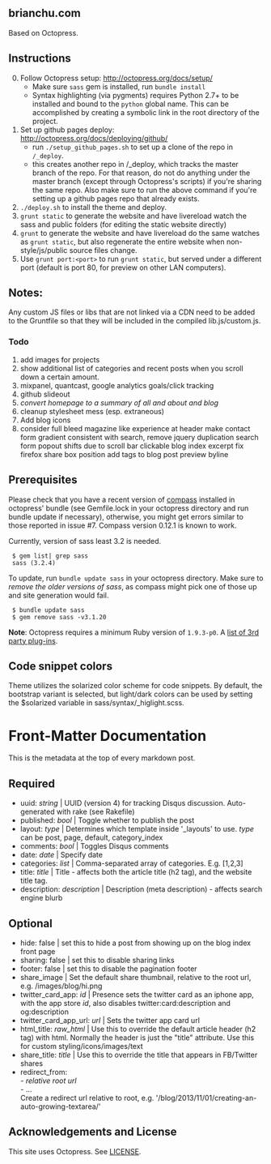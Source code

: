 ## brianchu.com

Based on Octopress.

## Instructions

0. Follow Octopress setup: <http://octopress.org/docs/setup/>
    * Make sure `sass` gem is installed, run `bundle install`
    * Syntax highlighting (via pygments) requires Python 2.7+ to be installed and bound to the `python` global name. This can be accomplished by creating a symbolic link in the root directory of the project.
2. Set up github pages deploy: <http://octopress.org/docs/deploying/github/>
    * run `./setup_github_pages.sh` to set up a clone of the repo in `/_deploy`.
    * this creates another repo in /_deploy, which tracks the master branch of the repo. For that reason, do not do anything under the master branch (except through Octopress's scripts) if you're sharing the same repo. Also make sure to run the above command if you're setting up a github pages repo that already exists.
3. `./deploy.sh` to install the theme and deploy.
4. `grunt static` to generate the website and have livereload watch the sass and public folders (for editing the static website directly)
5. `grunt` to generate the website and have livereload do the same watches as `grunt static`, but also regenerate the entire website when non-style/js/public source files change.
6. Use `grunt port:<port>` to run `grunt static`, but served under a different port (default is port 80, for preview on other LAN computers).

## Notes:
Any custom JS files or libs that are not linked via a CDN need to be added to the Gruntfile so that they will be included in the compiled lib.js/custom.js.

### Todo

1. add images for projects
2. show additional list of categories and recent posts when you scroll down a certain amount.
3. mixpanel, quantcast, google analytics goals/click tracking
4. github slideout
5. *convert homepage to a summary of all and about and blog*
6. cleanup stylesheet mess (esp. extraneous)
7. Add blog icons
8. consider full bleed magazine like experience at header
make contact form gradient consistent with search, remove jquery duplication
search form popout shifts due to scroll bar
clickable blog index excerpt
fix firefox share box position
add tags to blog post preview byline

## Prerequisites

Please check that you have a recent version of [compass](http://compass-style.org/) installed in octopress' bundle
(see Gemfile.lock in your octopress directory and run bundle update if necessary), otherwise, you might get errors
similar to those reported in issue #7. Compass version 0.12.1 is known to work.

Currently, version of sass least 3.2 is needed.

     $ gem list| grep sass
     sass (3.2.4)

To update, run ````bundle update sass```` in your octopress directory. Make sure to *remove the older versions of sass*,
as compass might pick one of those up and site generation would fail.

     $ bundle update sass
     $ gem remove sass -v3.1.20

**Note**: Octopress requires a minimum Ruby version of `1.9.3-p0`.
A [list of 3rd party plug-ins](https://github.com/imathis/octopress/wiki/3rd-party-plugins).

## Code snippet colors

Theme utilizes the solarized color scheme for code snippets. By default, the
bootstrap variant is selected, but light/dark colors can be used by setting
the $solarized variable in sass/syntax/\_higlight.scss.

# Front-Matter Documentation

This is the metadata at the top of every markdown post.

## Required
* uuid: *string* | UUID (version 4) for tracking Disqus discussion. Auto-generated with rake (see Rakefile)
* published: *bool* | Toggle whether to publish the post
* layout: *type* | Determines which template inside '_layouts' to use. *type* can be post, page, default, category_index
* comments: *bool* | Toggles Disqus comments
* date: *date* | Specify date
* categories: *list* | Comma-separated array of categories. E.g. [1,2,3]
* title: *title* | Title - affects both the article title (h2 tag), and the website title tag.
* description: *description* | Description (meta description) - affects search engine blurb

## Optional
* hide: false | set this to hide a post from showing up on the blog index front page
* sharing: false | set this to disable sharing links
* footer: false | set this to disable the pagination footer
* share_image | Set the default share thumbnail, relative to the root url, e.g. /images/blog/hi.png
* twitter_card_app: *id* | Presence sets the twitter card as an iphone app, with the app store *id*, also disables twitter:card:description and og:description
* twitter_card_app_url: *url* | Sets the twitter app card url
* html_title: *raw_html* | Use this to override the default article header (h2 tag) with html. Normally the header is just the "title" attribute. Use this for custom styling/icons/images/text
* share_title: *title* | Use this to override the title that appears in FB/Twitter shares
* redirect_from: 
    <br>\- *relative root url* 
    <br>\- ...
    <br>Create a redirect url relative to root, e.g. '/blog/2013/11/01/creating-an-auto-growing-textarea/'


## Acknowledgements and License

This site uses Octopress. See [LICENSE](https://github.com/bchu/bchu.github.io/blob/brian/LICENSE).

